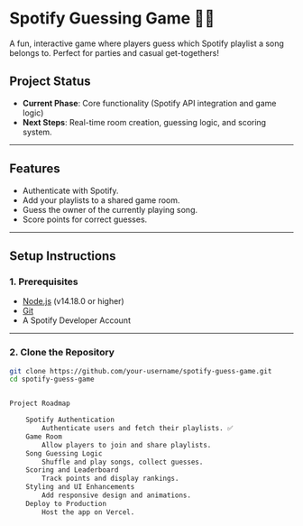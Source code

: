 # Spotify Guessing Game 🎵🍻

A fun, interactive game where players guess which Spotify playlist a song belongs to. Perfect for parties and casual get-togethers!

## **Project Status**
- **Current Phase**: Core functionality (Spotify API integration and game logic)
- **Next Steps**: Real-time room creation, guessing logic, and scoring system.

---

## **Features**
- Authenticate with Spotify.
- Add your playlists to a shared game room.
- Guess the owner of the currently playing song.
- Score points for correct guesses.

---

## **Setup Instructions**

### **1. Prerequisites**
- [Node.js](https://nodejs.org/) (v14.18.0 or higher)
- [Git](https://git-scm.com/)
- A Spotify Developer Account

---

### **2. Clone the Repository**
```bash
git clone https://github.com/your-username/spotify-guess-game.git
cd spotify-guess-game


Project Roadmap

    Spotify Authentication
        Authenticate users and fetch their playlists. ✅
    Game Room
        Allow players to join and share playlists.
    Song Guessing Logic
        Shuffle and play songs, collect guesses.
    Scoring and Leaderboard
        Track points and display rankings.
    Styling and UI Enhancements
        Add responsive design and animations.
    Deploy to Production
        Host the app on Vercel.